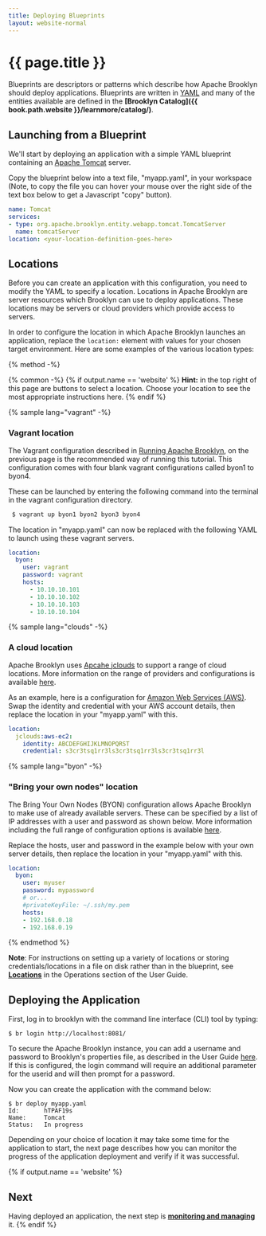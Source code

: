 ```yaml
---
title: Deploying Blueprints
layout: website-normal
---
```

# {{ page.title }}

Blueprints are descriptors or patterns which describe how Apache Brooklyn should deploy applications. Blueprints are written in [YAML](https://en.wikipedia.org/wiki/YAML) and many of the entities available are defined in the __[Brooklyn Catalog]({{ book.path.website }}/learnmore/catalog/)__.

## Launching from a Blueprint

We'll start by deploying an application with a simple YAML blueprint containing an [Apache Tomcat](https://tomcat.apache.org/) server.

Copy the blueprint below into a text file, "myapp.yaml", in your workspace (Note, to copy the file you can
hover your mouse over the right side of the text box below to get a Javascript "copy" button).

```yaml
name: Tomcat
services:
- type: org.apache.brooklyn.entity.webapp.tomcat.TomcatServer
  name: tomcatServer
location: <your-location-definition-goes-here>
```


## Locations

Before you can create an application with this configuration, you need to modify the YAML to specify a location. Locations in Apache Brooklyn are server resources which Brooklyn can use to deploy applications. These locations may be servers or cloud providers which provide access to servers. 

In order to configure the location in which Apache Brooklyn launches an application, replace the ```location:``` element with values for your chosen target environment. Here are some examples of the various location types:

{% method -%}

{% common -%}
{% if output.name == 'website' %}
**Hint:** in the top right of this page are buttons to select a location. Choose your location to see the most appropriate instructions here.
{% endif %}

{% sample lang="vagrant" -%}
### Vagrant location

The Vagrant configuration described in [Running Apache Brooklyn](running.md), on the previous page is the recommended way of running this tutorial. This configuration comes with four blank vagrant configurations called byon1 to byon4.

These can be launched by entering the following command into the terminal in the vagrant configuration directory.

```bash
 $ vagrant up byon1 byon2 byon3 byon4
```

The location in "myapp.yaml" can now be replaced with the following YAML to launch using these vagrant servers.

```yaml
location:
  byon:
    user: vagrant
    password: vagrant
    hosts:
      - 10.10.10.101
      - 10.10.10.102
      - 10.10.10.103
      - 10.10.10.104
```

{% sample lang="clouds" -%}
### A cloud location

Apache Brooklyn uses [Apcahe jclouds](http://jclouds.apache.org/) to support a range of cloud locations. More information on the range of providers and configurations is available [here](../locations/index.md#clouds).

As an example, here is a configuration for [Amazon Web Services (AWS)](http://www.aws.amazon.com). Swap the identity and credential with your AWS account details, then replace the location in your "myapp.yaml" with this.

```yaml
location:
  jclouds:aws-ec2:
    identity: ABCDEFGHIJKLMNOPQRST
    credential: s3cr3tsq1rr3ls3cr3tsq1rr3ls3cr3tsq1rr3l
```

{% sample lang="byon" -%}
### "Bring your own nodes" location

The Bring Your Own Nodes (BYON) configuration allows Apache Brooklyn to make use of already available servers. These can be specified by a list of IP addresses with a user and password as shown below. More information including the full range of configuration options is available [here](../locations/index.md#byon). 

Replace the hosts, user and password in the example below with your own server details, then replace the location in your "myapp.yaml" with this.

```yaml
location:
  byon:
    user: myuser
    password: mypassword
    # or...
    #privateKeyFile: ~/.ssh/my.pem
    hosts:
    - 192.168.0.18
    - 192.168.0.19
```

{% endmethod %}

**Note**: For instructions on setting up a variety of locations or storing credentials/locations in a file on disk rather than in the blueprint, see __[Locations](../locations/index.md)__ in the Operations section of the User Guide.

## Deploying the Application

First, log in to brooklyn with the command line interface (CLI) tool by typing:
```
$ br login http://localhost:8081/
```

To secure the Apache Brooklyn instance, you can add a username and password to Brooklyn's properties file, as described in the User Guide [here](../ops/configuration/brooklyn_cfg.md). 
If this is configured, the login command will require an additional parameter for the userid and will then prompt for a password.

Now you can create the application with the command below:

```
$ br deploy myapp.yaml 
Id:       hTPAF19s   
Name:     Tomcat   
Status:   In progress  
```

Depending on your choice of location it may take some time for the application to start, the next page describes how 
you can monitor the progress of the application deployment and verify if it was successful.

{% if output.name == 'website' %}
## Next
Having deployed an application, the next step is **[monitoring and managing](managing.md)** it.
{% endif %}
